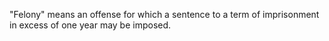 "Felony" means an offense for which a sentence to a term of imprisonment in excess of one year may be imposed.